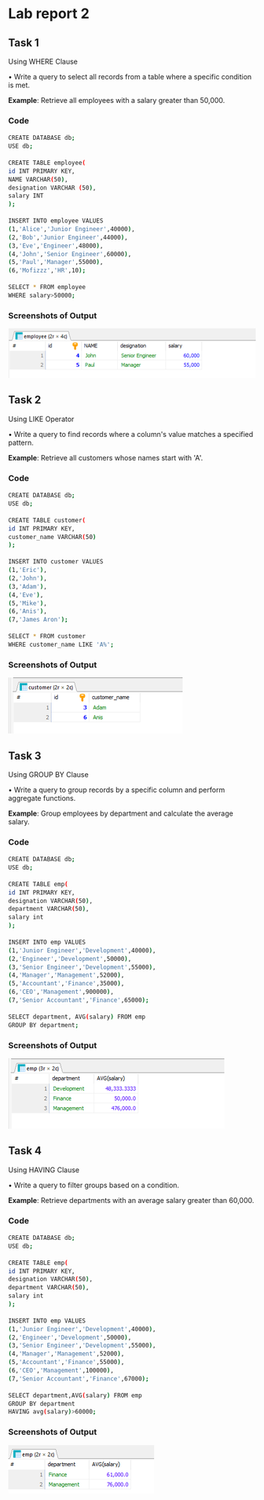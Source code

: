 
# Lab report 2




## Task 1
Using WHERE Clause


•  Write a query to select all records from a table where a specific condition is met.

**Example**: Retrieve all employees with a salary greater than 50,000.
### Code



```bash
CREATE DATABASE db;
USE db;

CREATE TABLE employee(
id INT PRIMARY KEY,
NAME VARCHAR(50),
designation VARCHAR (50),
salary INT
);

INSERT INTO employee VALUES
(1,'Alice','Junior Engineer',40000),
(2,'Bob','Junior Engineer',44000),
(3,'Eve','Engineer',48000),
(4,'John','Senior Engineer',60000),
(5,'Paul','Manager',55000),
(6,'Mofizzz','HR',10);

SELECT * FROM employee
WHERE salary>50000;
```


### Screenshots of Output

![App Screenshot](https://github.com/AbrarShazid/DBMS/blob/main/Lab%20report%202/Images%20of%20Output/1%20output.png)


## Task 2
Using LIKE Operator

•  Write a query to find records where a column's 
value matches a specified pattern.

**Example**: Retrieve all customers whose names start with 'A'.
### Code



```bash
CREATE DATABASE db;
USE db;

CREATE TABLE customer(
id INT PRIMARY KEY,
customer_name VARCHAR(50)
);

INSERT INTO customer VALUES
(1,'Eric'),
(2,'John'),
(3,'Adam'),
(4,'Eve'),
(5,'Mike'),
(6,'Anis'),
(7,'James Aron');

SELECT * FROM customer
WHERE customer_name LIKE 'A%';
```


### Screenshots of Output

![App Screenshot](https://github.com/AbrarShazid/DBMS/blob/main/Lab%20report%202/Images%20of%20Output/2%20output.png)



## Task 3
 Using GROUP BY Clause

•  Write a query to group records by a specific column and perform aggregate functions.

**Example**: Group employees by department and calculate the average salary.
### Code



```bash
CREATE DATABASE db;
USE db;

CREATE TABLE emp(
id INT PRIMARY KEY,
designation VARCHAR(50),
department VARCHAR(50),
salary int
);

INSERT INTO emp VALUES
(1,'Junior Engineer','Development',40000),
(2,'Engineer','Development',50000),
(3,'Senior Engineer','Development',55000),
(4,'Manager','Management',52000),
(5,'Accountant','Finance',35000),
(6,'CEO','Management',900000),
(7,'Senior Accountant','Finance',65000);

SELECT department, AVG(salary) FROM emp 
GROUP BY department;
```


### Screenshots of Output

![App Screenshot](https://github.com/AbrarShazid/DBMS/blob/main/Lab%20report%202/Images%20of%20Output/3%20Output.png)


## Task 4
 Using HAVING Clause
 
•  Write a query to filter groups based on a condition.

**Example**: Retrieve departments with an average salary greater than 60,000.
### Code



```bash
CREATE DATABASE db;
USE db;

CREATE TABLE emp(
id INT PRIMARY KEY,
designation VARCHAR(50),
department VARCHAR(50),
salary int
);

INSERT INTO emp VALUES
(1,'Junior Engineer','Development',40000),
(2,'Engineer','Development',50000),
(3,'Senior Engineer','Development',55000),
(4,'Manager','Management',52000),
(5,'Accountant','Finance',55000),
(6,'CEO','Management',100000),
(7,'Senior Accountant','Finance',67000);

SELECT department,AVG(salary) FROM emp 
GROUP BY department 
HAVING avg(salary)>60000;
```


### Screenshots of Output

![App Screenshot](https://github.com/AbrarShazid/DBMS/blob/main/Lab%20report%202/Images%20of%20Output/4%20output.png)




